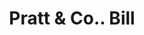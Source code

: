 ---
doi: 10.7916/D80G4X67
date_other: '1870'
date_other_textual: '1870'
form: printed ephemera
genre:
- Invoices
name:
- Pratt & Co.
object_in_context_url: https://biggert.cul.columbia.edu/items/view/ave_biggert_00906
subject_hierarchical_geographic:
- Buffalo, New York, United States
subject_name:
- Pratt & Co.
title: Pratt & Co.. Bill
sort_title: Pratt & Co.. Bill
call_number: ave_biggert_00906
coordinates:
- 42.90472222222222,-78.84944444444444
pid: ave_biggert_00906
identifiers: ave_biggert_00906
thumbnail: https://derivativo-2.library.columbia.edu/iiif/2/ldpd:345746/full/!256,256/0/native.jpg
permalink: "/biggert/ave_biggert_00906/"
layout: iiif-image-page
---